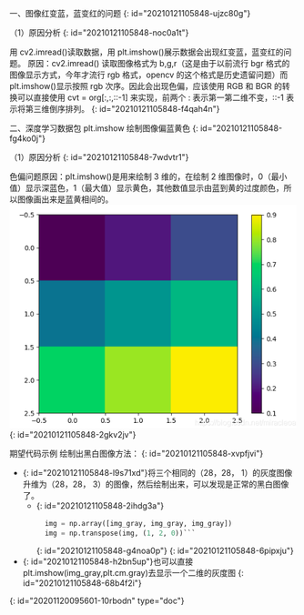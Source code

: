 一、图像红变蓝，蓝变红的问题
{: id="20210121105848-ujzc80g"}

（1）原因分析
{: id="20210121105848-noc0a1t"}

用 cv2.imread()读取数据，用 plt.imshow()展示数据会出现红变蓝，蓝变红的问题。
原因：cv2.imread() 读取图像格式为 b,g,r（这是由于以前流行 bgr 格式的图像显示方式，今年才流行 rgb 格式，opencv 的这个格式是历史遗留问题）而 plt.imshow()显示按照 rgb 次序。因此会出现色偏，应该使用
RGB 和 BGR 的转换可以直接使用 cvt = org[:,:,::-1] 来实现，前两个 : 表示第一第二维不变，::-1 表示将第三维倒序排列。
{: id="20210121105848-f4qah4n"}

二、深度学习数据包 plt.imshow 绘制图像偏蓝黄色
{: id="20210121105848-fg4ko0j"}

（1）原因分析
{: id="20210121105848-7wdvtr1"}

色偏问题原因：plt.imshow()是用来绘制 3 维的，在绘制 2 维图像时，0（最小值）显示深蓝色，1（最大值）显示黄色，其他数值显示由蓝到黄的过度颜色，所以图像画出来是蓝黄相间的。
![](assets/plt-color-bais.png)
{: id="20210121105848-2gkv2jv"}

期望代码示例
绘制出黑白图像方法：
{: id="20210121105848-xvpfjvi"}

* {: id="20210121105848-l9s71xd"}将三个相同的（28，28， 1）的灰度图像升维为（28，28， 3）的图像，然后绘制出来，可以发现是正常的黑白图像了。
  * {: id="20210121105848-2ihdg3a"}
    ```python
      img = np.array([img_gray, img_gray, img_gray])
      img = np.transpose(img, (1, 2, 0))```

    ```
    {: id="20210121105848-g4noa0p"}
  {: id="20210121105848-6pipxju"}
* {: id="20210121105848-h2bn5up"}也可以直接 plt.imshow(img_gray,plt.cm.gray)去显示一个二维的灰度图
{: id="20210121105848-68b4f2i"}


{: id="20201120095601-10rbodn" type="doc"}
